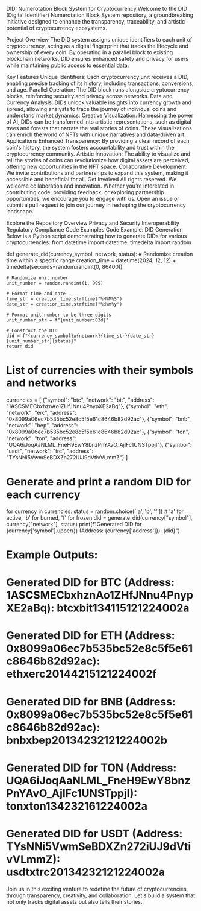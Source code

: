 DID: Numerotation Block System for Cryptocurrency
Welcome to the DID (Digital Identifier) Numerotation Block System repository, a groundbreaking initiative designed to enhance the transparency, traceability, and artistic potential of cryptocurrency ecosystems.

Project Overview
The DID system assigns unique identifiers to each unit of cryptocurrency, acting as a digital fingerprint that tracks the lifecycle and ownership of every coin. By operating in a parallel block to existing blockchain networks, DID ensures enhanced safety and privacy for users while maintaining public access to essential data.

Key Features
Unique Identifiers: Each cryptocurrency unit receives a DID, enabling precise tracking of its history, including transactions, conversions, and age.
Parallel Operation: The DID block runs alongside cryptocurrency blocks, reinforcing security and privacy across networks.
Data and Currency Analysis: DIDs unlock valuable insights into currency growth and spread, allowing analysts to trace the journey of individual coins and understand market dynamics.
Creative Visualization: Harnessing the power of AI, DIDs can be transformed into artistic representations, such as digital trees and forests that narrate the real stories of coins. These visualizations can enrich the world of NFTs with unique narratives and data-driven art.
Applications
Enhanced Transparency: By providing a clear record of each coin's history, the system fosters accountability and trust within the cryptocurrency community.
Artistic Innovation: The ability to visualize and tell the stories of coins can revolutionize how digital assets are perceived, offering new opportunities in the NFT space.
Collaborative Development: We invite contributions and partnerships to expand this system, making it accessible and beneficial for all.
Get Involved
All rights reserved. We welcome collaboration and innovation. Whether you're interested in contributing code, providing feedback, or exploring partnership opportunities, we encourage you to engage with us. Open an issue or submit a pull request to join our journey in reshaping the cryptocurrency landscape.

Explore the Repository
Overview
Privacy and Security
Interoperability
Regulatory Compliance
Code Examples
Code Example: DID Generation
Below is a Python script demonstrating how to generate DIDs for various cryptocurrencies:
from datetime import datetime, timedelta
import random

def generate_did(currency_symbol, network, status):
    # Randomize creation time within a specific range
    creation_time = datetime(2024, 12, 12) + timedelta(seconds=random.randint(0, 86400))
    
    # Randomize unit number
    unit_number = random.randint(1, 999)
    
    # Format time and date
    time_str = creation_time.strftime("%H%M%S")
    date_str = creation_time.strftime("%d%m%y")
    
    # Format unit number to be three digits
    unit_number_str = f"{unit_number:03d}"
    
    # Construct the DID
    did = f"{currency_symbol}x{network}{time_str}{date_str}{unit_number_str}{status}"
    return did

# List of currencies with their symbols and networks
currencies = [
    {"symbol": "btc", "network": "bit", "address": "1ASCSMECbxhznAo1ZHfJNnu4PnypXE2aBq"},
    {"symbol": "eth", "network": "erc", "address": "0x8099a06ec7b535bc52e8c5f5e61c8646b82d92ac"},
    {"symbol": "bnb", "network": "bep", "address": "0x8099a06ec7b535bc52e8c5f5e61c8646b82d92ac"},
    {"symbol": "ton", "network": "ton", "address": "UQA6iJoqAaNLML_FneH9EwY8bnzPnYAvO_AjIFc1UNSTppjI"},
    {"symbol": "usdt", "network": "trc", "address": "TYsNNi5VwmSeBDXZn272iUJ9dVtivVLmmZ"}
]

# Generate and print a random DID for each currency
for currency in currencies:
    status = random.choice(['a', 'b', 'f'])  # 'a' for active, 'b' for burned, 'f' for frozen
    did = generate_did(currency["symbol"], currency["network"], status)
    print(f"Generated DID for {currency['symbol'].upper()} (Address: {currency['address']}): {did}")

# Example Outputs:
# Generated DID for BTC (Address: 1ASCSMECbxhznAo1ZHfJNnu4PnypXE2aBq): btcxbit134115121224002a
# Generated DID for ETH (Address: 0x8099a06ec7b535bc52e8c5f5e61c8646b82d92ac): ethxerc20144215121224002f
# Generated DID for BNB (Address: 0x8099a06ec7b535bc52e8c5f5e61c8646b82d92ac): bnbxbep20134232121224002b
# Generated DID for TON (Address: UQA6iJoqAaNLML_FneH9EwY8bnzPnYAvO_AjIFc1UNSTppjI): tonxton134232161224002a
# Generated DID for USDT (Address: TYsNNi5VwmSeBDXZn272iUJ9dVtivVLmmZ): usdtxtrc20134232121224002a

Join us in this exciting venture to redefine the future of cryptocurrencies through transparency, creativity, and collaboration. Let's build a system that not only tracks digital assets but also tells their stories.


